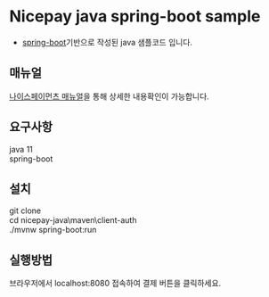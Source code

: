 # Nicepay java spring-boot sample
- [spring-boot](https://spring.io/projects/spring-boot)기반으로 작성된 java 샘플코드 입니다.

## 매뉴얼
[나이스페이먼츠 매뉴얼](https://github.com/nicepayments/nicepay-manual)을 통해 상세한 내용확인이 가능합니다.  

## 요구사항
java 11  
spring-boot  

## 설치
git clone  
cd nicepay-java\maven\client-auth  
./mvnw spring-boot:run 
 
## 실행방법
브라우저에서 localhost:8080 접속하여 결제 버튼을 클릭하세요.
